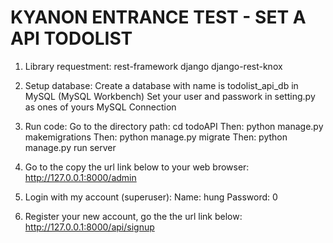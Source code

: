 # KYANON ENTRANCE TEST - SET A API TODOLIST

1. Library requestment: 
rest-framework
django
django-rest-knox

2. Setup database:
Create a database with name is todolist_api_db in MySQL (MySQL Workbench)
Set your user and passwork in setting.py as ones of yours MySQL Connection

3. Run code:
Go to the directory path: cd todoAPI
Then: python manage.py makemigrations
Then: python manage.py migrate
Then: python manage.py run server

4. Go to the copy the url link below to your web browser:
http://127.0.0.1:8000/admin

5. Login with my account (superuser):
Name: hung
Password: 0

6. Register your new account, go the the url link below:
http://127.0.0.1:8000/api/signup
